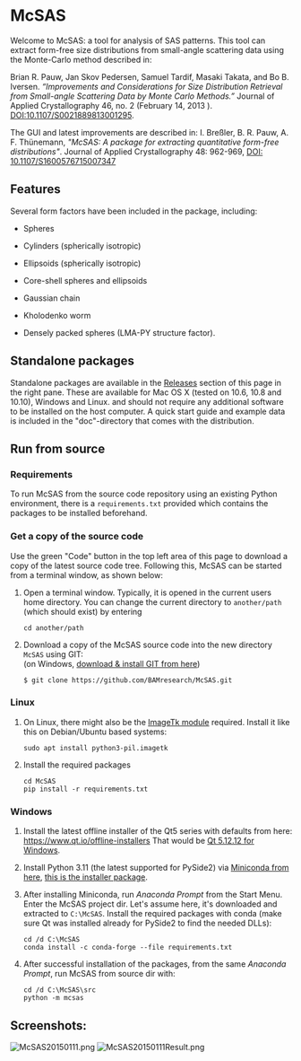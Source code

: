 # McSAS

Welcome to McSAS: a tool for analysis of SAS patterns. 
This tool can extract form-free size distributions from small-angle scattering data using the Monte-Carlo method described in:

Brian R. Pauw, Jan Skov Pedersen, Samuel Tardif, Masaki Takata, and Bo B. Iversen. *“Improvements and Considerations for Size Distribution Retrieval from Small-angle Scattering Data by Monte Carlo Methods.”* Journal of Applied Crystallography 46, no. 2 (February 14, 2013    ). [DOI:10.1107/S0021889813001295](http://dx.doi.org/10.1107/S0021889813001295).

The GUI and latest improvements are described in:
I. Breßler, B. R. Pauw, A. F. Thünemann, *"McSAS: A package for extracting quantitative form-free distributions"*. Journal of Applied Crystallography 48: 962-969, [DOI: 10.1107/S1600576715007347](http://dx.doi.org/10.1107/S1600576715007347)

## Features

Several form factors have been included in the package, including:

- Spheres

- Cylinders (spherically isotropic)

- Ellipsoids (spherically isotropic)

- Core-shell spheres and ellipsoids

- Gaussian chain

- Kholodenko worm

- Densely packed spheres (LMA-PY structure factor). 

## Standalone packages

Standalone packages are available in the [Releases](https://bitbucket.org/pkwasniew/mcsas/downloads) section of this page in the right pane. 
These are available for Mac OS X (tested on 10.6, 10.8 and 10.10), Windows and Linux. 
and should not require any additional software to be installed on the host computer. 
A quick start guide and example data is included in the "doc"-directory that comes with the distribution. 

## Run from source

### Requirements

To run McSAS from the source code repository using an existing Python environment,
there is a `requirements.txt` provided which contains the packages to be installed beforehand.

### Get a copy of the source code

Use the green "Code" button in the top left area of this page to download a copy of the latest source code tree.
Following this, McSAS can be started from a terminal window, as shown below:

1. Open a terminal window. Typically, it is opened in the current users home directory.
  You can change the current directory to `another/path` (which should exist) by entering
    ```
    cd another/path
    ```
2. Download a copy of the McSAS source code into the new directory `McSAS` using GIT:  
    (on Windows, [download & install GIT from here](https://git-scm.com/download/win))
    ```
    $ git clone https://github.com/BAMresearch/McSAS.git
    ```
### Linux

1. On Linux, there might also be the [ImageTk module](https://pillow.readthedocs.io/en/stable/reference/ImageTk.html) required.
   Install it like this on Debian/Ubuntu based systems:
    ```
    sudo apt install python3-pil.imagetk
    ```
2. Install the required packages
    ```
    cd McSAS
    pip install -r requirements.txt
    ```
### Windows

1. Install the latest offline installer of the Qt5 series with defaults from here: https://www.qt.io/offline-installers
   That would be [Qt 5.12.12 for Windows](https://download.qt.io/archive/qt/5.12/5.12.12/qt-opensource-windows-x86-5.12.12.exe).

2. Install Python 3.11 (the latest supported for PySide2) via [Miniconda from here](https://docs.anaconda.com/free/miniconda/miniconda-other-installer-links/), [this is the installer package](https://repo.anaconda.com/miniconda/Miniconda3-py311_24.3.0-0-Windows-x86_64.exe).

3. After installing Miniconda, run _Anaconda Prompt_ from the Start Menu. Enter the McSAS project dir. Let's assume here, it's downloaded and extracted to `C:\McSAS`. Install the required packages with conda (make sure Qt was installed already for PySide2 to find the needed DLLs):
    ```
    cd /d C:\McSAS
    conda install -c conda-forge --file requirements.txt
    ```
4. After successful installation of the packages, from the same _Anaconda Prompt_, run McSAS from source dir with:
    ```
    cd /d C:\McSAS\src
    python -m mcsas
    ```
## Screenshots: ###

![McSAS20150111.png](https://bitbucket.org/repo/jkGXGq/images/2699194750-McSAS20150111.png)
![McSAS20150111Result.png](https://bitbucket.org/repo/jkGXGq/images/4000224154-McSAS20150111Result.png)
